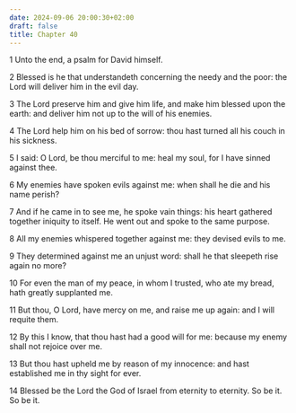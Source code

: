 ```yaml
---
date: 2024-09-06 20:00:30+02:00
draft: false
title: Chapter 40
---
```




1 Unto the end, a psalm for David himself.

2 Blessed is he that understandeth concerning the needy and the poor: the Lord will deliver him in the evil day.

3 The Lord preserve him and give him life, and make him blessed upon the earth: and deliver him not up to the will of his enemies.

4 The Lord help him on his bed of sorrow: thou hast turned all his couch in his sickness.

5 I said: O Lord, be thou merciful to me: heal my soul, for I have sinned against thee.

6 My enemies have spoken evils against me: when shall he die and his name perish?

7 And if he came in to see me, he spoke vain things: his heart gathered together iniquity to itself. He went out and spoke to the same purpose.

8 All my enemies whispered together against me: they devised evils to me.

9 They determined against me an unjust word: shall he that sleepeth rise again no more?

10 For even the man of my peace, in whom I trusted, who ate my bread, hath greatly supplanted me.

11 But thou, O Lord, have mercy on me, and raise me up again: and I will requite them.

12 By this I know, that thou hast had a good will for me: because my enemy shall not rejoice over me.

13 But thou hast upheld me by reason of my innocence: and hast established me in thy sight for ever.

14 Blessed be the Lord the God of Israel from eternity to eternity. So be it. So be it.

